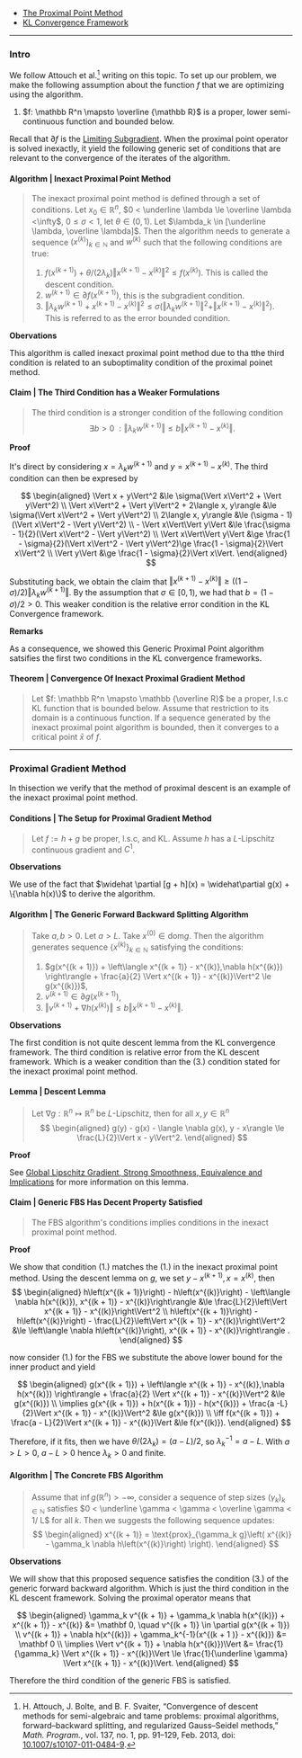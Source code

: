 - [The Proximal Point Method](The%20Proximal%20Point%20Method.md)
- [KL Convergence Framework](KL%20Convergence%20Framework.md)

---
### **Intro**

We follow Attouch et al.[^1] writing on this topic. 
To set up our problem, we make the following assumption about the function $f$ that we are optimizing using the algorithm. 
1. $f: \mathbb R^n \mapsto \overline {\mathbb R}$ is a proper, lower semi-continuous function and bounded below. 

Recall that $\partial f$ is the [Limiting Subgradient](Limiting%20Subgradient.md). 
When the proximal point operator is solved inexactly, it yield the following generic set of conditions that are relevant to the convergence of the iterates of the algorithm. 

#### **Algorithm | Inexact Proximal Point Method**
> The inexact proximal point method is defined through a set of conditions. 
> Let $x_0 \in \mathbb R^n$, $0 < \underline \lambda \le \overline \lambda <\infty$, 
> $0 \le \sigma < 1$, let $\theta \in (0, 1)$. 
> Let $\lambda_k \in [\underline \lambda, \overline \lambda]$. 
> Then the algorithm needs to generate a sequence $(x^{(k)})_{k \in \mathbb N}$ and $w^{(k)}$ such that the following conditions are true: 
> 1. $f(x^{(k + 1)}) + \theta/(2\lambda_k)\Vert x^{(k + 1)} - x^{(k)}\Vert^2 \le f(x^{(k)})$. This is called the descent condition. 
> 2. $w^{(k + 1)} \in \partial f(x^{(k + 1)})$, this is the subgradient condition. 
> 3. $\Vert \lambda_k w^{(k + 1)} + x^{(k + 1)} - x^{(k)}\Vert^2 \le \sigma (\Vert \lambda_k w^{(k + 1)}\Vert^2 + \Vert x^{(k + 1)} - x^{(k)}\Vert^2)$. This is referred to as the error bounded condition. 

**Obervations**

This algorithm is called inexact proximal point method due to tha tthe third condition is related to an suboptimality condition of the proximal poinet method. 


#### **Claim | The Third Condition has a Weaker Formulations**
> The third condition is a stronger condition of the following condition 
> $$
>     \exists b > 0 \; : \Vert \lambda_kw^{(k + 1)}\Vert \le 
>     b\Vert x^{(k + 1)} - x^{(k)}\Vert. 
> $$

**Proof**

It's direct by considering $x = \lambda_k w^{(k + 1)}$ and $y = x^{(k + 1)} - x^{(k)}$. 
The third condition can then be expresed by 

$$
\begin{aligned}
    \Vert x + y\Vert^2 &\le
    \sigma(\Vert x\Vert^2 + \Vert y\Vert^2)
    \\
    \Vert x\Vert^2 + \Vert y\Vert^2 + 2\langle x, y\rangle 
    &\le 
    \sigma(\Vert x\Vert^2 + \Vert y\Vert^2)
    \\
    2\langle x, y\rangle &\le 
    (\sigma - 1)(\Vert x\Vert^2 - \Vert y\Vert^2)
    \\
    - \Vert x\Vert\Vert y\Vert &\le 
    \frac{\sigma - 1}{2}(\Vert x\Vert^2 - \Vert y\Vert^2)
    \\
    \Vert x\Vert\Vert y\Vert &\ge 
    \frac{1 - \sigma}{2}(\Vert x\Vert^2 - \Vert y\Vert^2)\ge 
    \frac{1 - \sigma}{2}\Vert x\Vert^2
    \\
    \Vert y\Vert &\ge 
    \frac{1 - \sigma}{2}\Vert x\Vert. 
\end{aligned}
$$

Substituting back, we obtain the claim that $\Vert x^{(k + 1)} - x^{(k)}\Vert \ge ((1 - \sigma)/2)\Vert \lambda_kw^{(k + 1)}\Vert$.
By the assumption that $\sigma \in [0, 1)$, we had that $b = (1 - \sigma)/2 > 0$. 
This weaker condition is the relative error condition in the KL Convergence framework. 

**Remarks**

As a consequence, we showed this Generic Proximal Point algorithm satsifies the first two conditions in the KL convergence frameworks. 


#### **Theorem | Convergence Of Inexact Proximal Gradient Method**
> Let $f: \mathbb R^n \mapsto \mathbb {\overline R}$ be a proper, l.s.c KL function that is bounded below. 
> Assume that restriction to its domain is a continuous function. 
> If a sequence generated by the inexact proximal point algorithm is bounded, then it converges to a critical point $\bar x$ of $f$. 

---
### **Proximal Gradient Method**

In thisection we verify that the method of proximal descent is an example of the inexact proximal point method. 

#### **Conditions | The Setup for Proximal Gradient Method**
> Let $f:= h + g$ be proper, l.s.c, and KL. 
> Assume $h$ has a $L$-Lipschitz continuous gradient and $C^1$. 

**Observations**

We use of the fact that $\widehat \partial [g + h](x) = \widehat\partial g(x) + \{\nabla h(x)\}$ to derive the algorithm. 



#### **Algorithm | The Generic Forward Backward Splitting Algorithm**
> Take $a, b > 0$. 
> Let $a > L$. 
> Take $x^{(0)} \in \text{dom} g$. 
> Then the algorithm generates sequence $\{x^{(k)}\}_{k \in \mathbb N}$ satisfying the conditions: 
> 1. $g(x^{(k + 1)}) + \left\langle x^{(k + 1)} - x^{(k)},\nabla h(x^{(k)}) \right\rangle + \frac{a}{2} \Vert x^{(k + 1)} - x^{(k)}\Vert^2 \le g(x^{(k)})$, 
> 2. $v^{(k + 1)} \in \partial g(x^{(k + 1)})$, 
> 3. $\Vert v^{(k + 1)} + \nabla h(x^{(k)})\Vert \le b \Vert x^{(k + 1)} - x^{(k)}\Vert$. 

**Observations**

The first condition is not quite descent lemma from the KL convergence framework. 
The third condition is relative error from the KL descent framework. 
Which is a weaker condition than the (3.) condition stated for the inexact proximal point method. 


#### **Lemma | Descent Lemma**
> Let $\nabla g: \mathbb R^n \mapsto \mathbb R^n$ be $L$-Lipschitz, then for all $x, y \in \mathbb R^n$
> $$
> \begin{aligned}
>     g(y) - g(x) - \langle \nabla g(x), y - x\rangle \le \frac{L}{2}\Vert x - y\Vert^2. 
> \end{aligned}
> $$

**Proof**

See [Global Lipschitz Gradient, Strong Smoothness, Equivalence and Implications](Global%20Lipschitz%20Gradient,%20Strong%20Smoothness,%20Equivalence%20and%20Implications.md) for more information on this lemma. 

#### **Claim | Generic FBS Has Decent Property Satisfied**
> The FBS algorithm's conditions implies conditions in the inexact proximal point method. 

**Proof**

We show that condition (1.) matches the (1.) in the inexact proximal point method. 
Using the descent lemma on $g$, we set $y - x^{(k + 1)}, x = x^{(k)}$, then 
$$
\begin{aligned}
    h\left(x^{(k + 1)}\right) - h\left(x^{(k)}\right) - 
    \left\langle \nabla h(x^{(k)}), x^{(k + 1)} - x^{(k)}\right\rangle 
    &\le 
    \frac{L}{2}\left\Vert x^{(k + 1)} - x^{(k)}\right\Vert^2
    \\
    h\left(x^{(k + 1)}\right) - h\left(x^{(k)}\right)
    -
    \frac{L}{2}\left\Vert x^{(k + 1)} - x^{(k)}\right\Vert^2
    &\le 
    \left\langle \nabla h\left(x^{(k)}\right), x^{(k + 1)} - x^{(k)}\right\rangle . 
\end{aligned}
$$

now consider (1.) for the FBS we substitute the above lower bound for the inner product and yield

$$
\begin{aligned}
    g(x^{(k + 1)}) + 
    \left\langle x^{(k + 1)} - x^{(k)},\nabla h(x^{(k)}) \right\rangle 
    + 
    \frac{a}{2} \Vert x^{(k + 1)} - x^{(k)}\Vert^2 
    &\le g(x^{(k)})
    \\
    \implies 
    g(x^{(k + 1)}) + 
    h(x^{(k + 1)}) - h(x^{(k)})
    +
    \frac{a -L}{2}\Vert x^{(k + 1)} - x^{(k)}\Vert^2
    &\le 
    g(x^{(k)})
    \\
    \iff 
    f(x^{(k + 1)}) + \frac{a - L}{2}\Vert x^{(k + 1)} - x^{(k)}\Vert 
    &\le 
    f(x^{(k)}).
\end{aligned}
$$

Therefore, if it fits, then we have $\theta/(2 \lambda_k) = (a - L)/2$, so $\lambda_k^{-1} = a - L$. 
With $a > L > 0$, $a - L > 0$ hence $\lambda_k > 0$ and finite. 

#### **Algorithm | The Concrete FBS Algorithm**
> Assume that $\inf g(\mathbb R^n) > -\infty$, consider a sequence of step sizes $(\gamma_k)_{k \in \mathbb N}$ satisfies $0 < \underline \gamma < \gamma < \overline \gamma < 1/ L$ for all $k$. 
> Then we suggests the following sequence updates: 
> $$
> \begin{aligned}
>     x^{(k + 1)} = \text{prox}_{\gamma_k g}\left(
>         x^{(k)} - \gamma_k \nabla h\left(x^{(k)}\right)
>     \right). 
> \end{aligned}
> $$

**Observations**

We will show that this proposed sequence satisfies the condition (3.) of the generic forward backward algorithm. 
Which is just the third condition in the KL descent framework. 
Solving the proximal operator means that 

$$
\begin{aligned}
    \gamma_k v^{(k + 1)} + \gamma_k \nabla h(x^{(k)}) + 
    x^{(k + 1)} - x^{(k)} &= \mathbf 0, \quad v^{(k + 1)} \in \partial g(x^{(k + 1)})
    \\
    v^{(k + 1)} + \nabla h(x^{(k)}) + \gamma_k^{-1}(x^{(k + 1 )} - x^{(k)}) &= \mathbf 0
    \\
    \implies 
    \Vert v^{(k + 1)} + \nabla h(x^{(k)})\Vert 
    &= 
    \frac{1}{\gamma_k} \Vert x^{(k + 1)} - x^{(k)}\Vert \le 
    \frac{1}{\underline \gamma} \Vert x^{(k + 1)} - x^{(k)}\Vert. 
\end{aligned}
$$

Therefore the third condition of the generic FBS is satisfied. 









[^1]:H. Attouch, J. Bolte, and B. F. Svaiter, “Convergence of descent methods for semi-algebraic and tame problems: proximal algorithms, forward–backward splitting, and regularized Gauss–Seidel methods,” _Math. Program._, vol. 137, no. 1, pp. 91–129, Feb. 2013, doi: [10.1007/s10107-011-0484-9](https://doi.org/10.1007/s10107-011-0484-9).